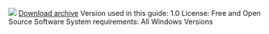 ![](https://securityinabox.org/sites/securityinabox.org/files/media/tool/logo/metanull-screenshot-hr.png)
[Download archive](http://www.ghacks.net/download/99439/)
Version used in this guide: 1.0
License: Free and Open Source Software
System requirements:
All Windows Versions
